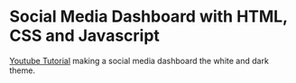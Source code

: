 # Social Media Dashboard with HTML, CSS and Javascript

[Youtube Tutorial](https://youtu.be/krfUjg0S2uI) making a social media dashboard the white and dark theme.
